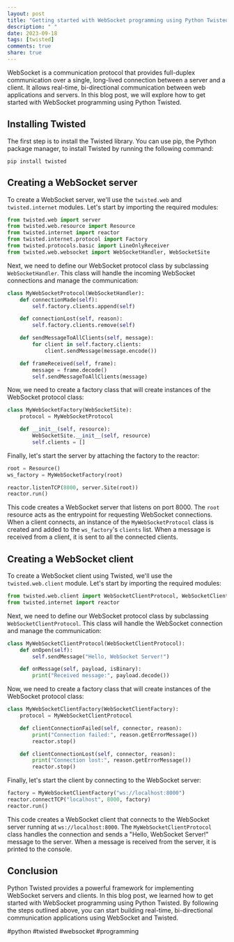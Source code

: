 ```yaml
---
layout: post
title: "Getting started with WebSocket programming using Python Twisted"
description: " "
date: 2023-09-18
tags: [twisted]
comments: true
share: true
---
```


WebSocket is a communication protocol that provides full-duplex communication over a single, long-lived connection between a server and a client. It allows real-time, bi-directional communication between web applications and servers. In this blog post, we will explore how to get started with WebSocket programming using Python Twisted.

## Installing Twisted

The first step is to install the Twisted library. You can use pip, the Python package manager, to install Twisted by running the following command:

```
pip install twisted
```

## Creating a WebSocket server

To create a WebSocket server, we'll use the `twisted.web` and `twisted.internet` modules. Let's start by importing the required modules:

```python
from twisted.web import server
from twisted.web.resource import Resource
from twisted.internet import reactor
from twisted.internet.protocol import Factory
from twisted.protocols.basic import LineOnlyReceiver
from twisted.web.websocket import WebSocketHandler, WebSocketSite
```

Next, we need to define our WebSocket protocol class by subclassing `WebSocketHandler`. This class will handle the incoming WebSocket connections and manage the communication:

```python
class MyWebSocketProtocol(WebSocketHandler):
    def connectionMade(self):
        self.factory.clients.append(self)

    def connectionLost(self, reason):
        self.factory.clients.remove(self)

    def sendMessageToAllClients(self, message):
        for client in self.factory.clients:
            client.sendMessage(message.encode())

    def frameReceived(self, frame):
        message = frame.decode()
        self.sendMessageToAllClients(message)
```

Now, we need to create a factory class that will create instances of the WebSocket protocol class:

```python
class MyWebSocketFactory(WebSocketSite):
    protocol = MyWebSocketProtocol

    def __init__(self, resource):
        WebSocketSite.__init__(self, resource)
        self.clients = []
```

Finally, let's start the server by attaching the factory to the reactor:

```python
root = Resource()
ws_factory = MyWebSocketFactory(root)

reactor.listenTCP(8000, server.Site(root))
reactor.run()
```

This code creates a WebSocket server that listens on port 8000. The `root` resource acts as the entrypoint for requesting WebSocket connections. When a client connects, an instance of the `MyWebSocketProtocol` class is created and added to the `ws_factory`'s `clients` list. When a message is received from a client, it is sent to all the connected clients.

## Creating a WebSocket client

To create a WebSocket client using Twisted, we'll use the `twisted.web.client` module. Let's start by importing the required modules:

```python
from twisted.web.client import WebSocketClientProtocol, WebSocketClientFactory
from twisted.internet import reactor
```

Next, we need to define our WebSocket protocol class by subclassing `WebSocketClientProtocol`. This class will handle the WebSocket connection and manage the communication:

```python
class MyWebSocketClientProtocol(WebSocketClientProtocol):
    def onOpen(self):
        self.sendMessage("Hello, WebSocket Server!")

    def onMessage(self, payload, isBinary):
        print("Received message:", payload.decode())
```

Now, we need to create a factory class that will create instances of the WebSocket protocol class:

```python
class MyWebSocketClientFactory(WebSocketClientFactory):
    protocol = MyWebSocketClientProtocol

    def clientConnectionFailed(self, connector, reason):
        print("Connection failed:", reason.getErrorMessage())
        reactor.stop()

    def clientConnectionLost(self, connector, reason):
        print("Connection lost:", reason.getErrorMessage())
        reactor.stop()
```

Finally, let's start the client by connecting to the WebSocket server:

```python
factory = MyWebSocketClientFactory("ws://localhost:8000")
reactor.connectTCP("localhost", 8000, factory)
reactor.run()
```

This code creates a WebSocket client that connects to the WebSocket server running at `ws://localhost:8000`. The `MyWebSocketClientProtocol` class handles the connection and sends a "Hello, WebSocket Server!" message to the server. When a message is received from the server, it is printed to the console.

## Conclusion

Python Twisted provides a powerful framework for implementing WebSocket servers and clients. In this blog post, we learned how to get started with WebSocket programming using Python Twisted. By following the steps outlined above, you can start building real-time, bi-directional communication applications using WebSocket and Twisted.

#python #twisted #websocket #programming